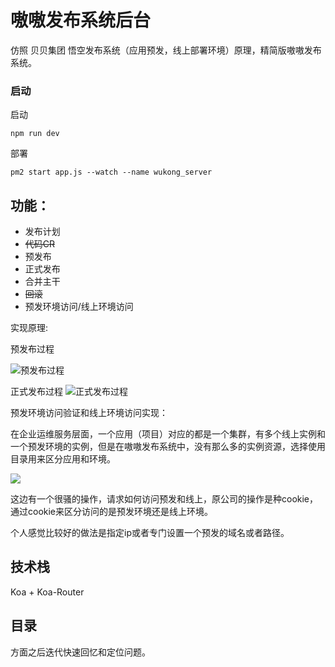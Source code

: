 # 嗷嗷发布系统后台
仿照 贝贝集团 悟空发布系统（应用预发，线上部署环境）原理，精简版嗷嗷发布系统。


### 启动
启动
```
npm run dev
```

部署
```
pm2 start app.js --watch --name wukong_server
```

## 功能：

- 发布计划
- ~~代码CR~~
- 预发布
- 正式发布
- 合并主干
- ~~回滚~~
- 预发环境访问/线上环境访问

实现原理:

预发布过程

![预发布过程](https://img.xiaao.xin/image/M00/00/01/L2Kexl6BxXWADScpAAJD4SsY76I026.png)

正式发布过程
![正式发布过程](https://img.xiaao.xin/image/M00/00/01/L2Kexl6BxeSAcombAAE9xV4-VCM177.png)

预发环境访问验证和线上环境访问实现：

在企业运维服务层面，一个应用（项目）对应的都是一个集群，有多个线上实例和一个预发环境的实例，但是在嗷嗷发布系统中，没有那么多的实例资源，选择使用目录用来区分应用和环境。

![](https://img.xiaao.xin/image/M00/00/01/L2Kexl6ByJWAFefrAAIoDu1UjMo644.png)

这边有一个很骚的操作，请求如何访问预发和线上，原公司的操作是种cookie，通过cookie来区分访问的是预发环境还是线上环境。

个人感觉比较好的做法是指定ip或者专门设置一个预发的域名或者路径。

## 技术栈

Koa + Koa-Router

## 目录
方面之后迭代快速回忆和定位问题。

```

```



